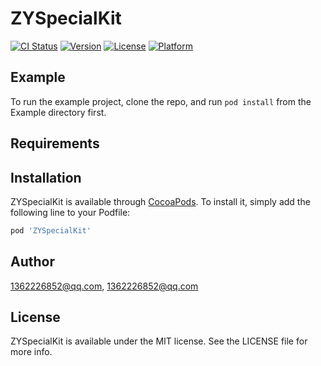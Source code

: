 # ZYSpecialKit

[![CI Status](https://img.shields.io/travis/1362226852@qq.com/ZYSpecialKit.svg?style=flat)](https://travis-ci.org/1362226852@qq.com/ZYSpecialKit)
[![Version](https://img.shields.io/cocoapods/v/ZYSpecialKit.svg?style=flat)](https://cocoapods.org/pods/ZYSpecialKit)
[![License](https://img.shields.io/cocoapods/l/ZYSpecialKit.svg?style=flat)](https://cocoapods.org/pods/ZYSpecialKit)
[![Platform](https://img.shields.io/cocoapods/p/ZYSpecialKit.svg?style=flat)](https://cocoapods.org/pods/ZYSpecialKit)

## Example

To run the example project, clone the repo, and run `pod install` from the Example directory first.

## Requirements

## Installation

ZYSpecialKit is available through [CocoaPods](https://cocoapods.org). To install
it, simply add the following line to your Podfile:

```ruby
pod 'ZYSpecialKit'
```

## Author

1362226852@qq.com, 1362226852@qq.com

## License

ZYSpecialKit is available under the MIT license. See the LICENSE file for more info.
